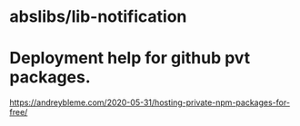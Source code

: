 # abslibs/lib-notification

# Deployment help for github pvt packages.
https://andreybleme.com/2020-05-31/hosting-private-npm-packages-for-free/